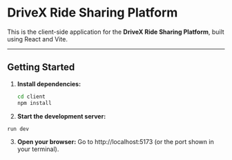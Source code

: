# DriveX Ride Sharing Platform

This is the client-side application for the **DriveX Ride Sharing Platform**, built using React and Vite.

---

## Getting Started

1. **Install dependencies:**
   ```sh
   cd client
   npm install
   
2. **Start the development server:**
``` 
run dev

```
3. **Open your browser:**
Go to http://localhost:5173 (or the port shown in your terminal).